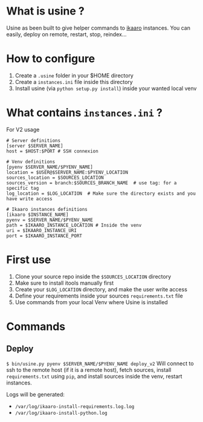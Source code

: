 # What is usine ?

Usine as been built to give helper commands to [ikaaro](https://github.com/hforge/ikaaro) instances.
You can easily, deploy on remote, restart, stop, reindex...

# How to configure

1. Create a `.usine` folder in your $HOME directory
2. Create a `instances.ini` file inside this directory
3. Install usine (via `python setup.py install`) inside your wanted local venv

# What contains `instances.ini` ?

For V2 usage
```
# Server definitions
[server $SERVER_NAME]
host = $HOST:$PORT # SSH connexion

# Venv definitions
[pyenv $SERVER_NAME/$PYENV_NAME]
location = $USER@$SERVER_NAME:$PYENV_LOCATION
sources_location = $SOURCES_LOCATION
sources_version = branch:$SOURCES_BRANCH_NAME  # use tag: for a specific tag
log_location = $LOG_LOCATION  # Make sure the directory exists and you have write access

# Ikaaro instances definitions
[ikaaro $INSTANCE_NAME]
pyenv = $SERVER_NAME/$PYENV_NAME
path = $IKAARO_INSTANCE_LOCATION # Inside the venv
uri = $IKAARO_INSTANCE_URI
port = $IKAARO_INSTANCE_PORT
```

# First use

1. Clone your source repo inside the `$SOURCES_LOCATION` directory
2. Make sure to install itools manually first
3. Create your `$LOG_LOCATION` directory, and make the user write access
4. Define your requirements inside your sources `requirements.txt` file
5. Use commands from your local Venv where Usine is installed

# Commands

## Deploy

`$ bin/usine.py pyenv $SERVER_NAME/$PYENV_NAME deploy_v2`
Will connect to ssh to the remote host (if it is a remote host),
fetch sources, install `requirements.txt` using `pip`, and install sources inside the venv,
restart instances.

Logs will be generated:
 - `/var/log/ikaaro-install-requirements.log.log`
 - `/var/log/ikaaro-install-python.log`